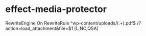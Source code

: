 # effect-media-protector

RewriteEngine On
RewriteRule ^wp-content\/uploads\/(.+)\.pdf$ /?action=load_attachment&file=$1 [L,NC,QSA]
